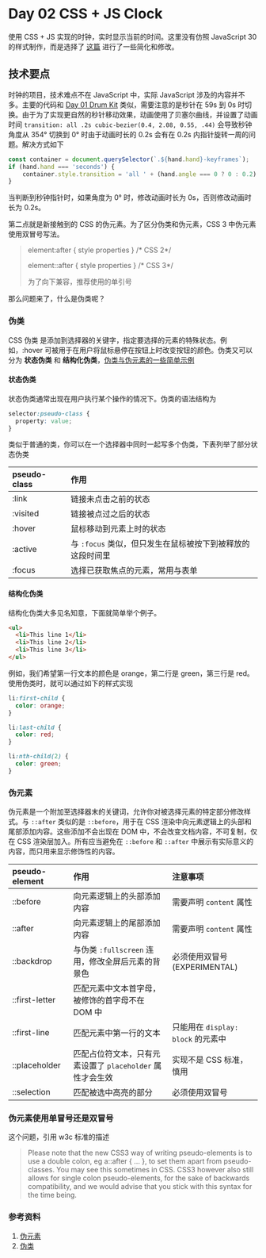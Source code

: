 # Day 02 CSS + JS Clock

使用 CSS + JS 实现的时钟，实时显示当前的时间。这里没有仿照 JavaScript 30 的样式制作，而是选择了 [这篇](https://cssanimation.rocks/clocks/) 进行了一些简化和修改。

## 技术要点

时钟的项目，技术难点不在 JavaScript 中，实际 JavaScript 涉及的内容并不多。主要的代码和 [Day 01 Drum Kit](https://github.com/shiwei93/JavaScript30/tree/master/01%20-%20Drum%20Kit) 类似，需要注意的是秒针在 59s 到 0s 时切换。由于为了实现更自然的秒针移动效果，动画使用了贝塞尔曲线，并设置了动画时间 `transition: all .2s cubic-bezier(0.4, 2.08, 0.55, .44)` 会导致秒钟角度从 354&deg; 切换到 0&deg; 时由于动画时长的 0.2s 会有在 0.2s 内指针旋转一周的问题。解决方式如下

``` javascript
const container = document.querySelector(`.${hand.hand}-keyframes`);
if (hand.hand === 'seconds') {
    container.style.transition = 'all ' + (hand.angle === 0 ? 0 : 0.2) + 's cubic-bezier(0.4, 2.08, 0.55, .44)';
}
```

当判断到秒钟指针时，如果角度为 0&deg; 时，修改动画时长为 0s，否则修改动画时长为 0.2s。

第二点就是新接触到的 CSS 的伪元素。为了区分伪类和伪元素，CSS 3 中伪元素使用双冒号写法。

> element:after { style properties } /* CSS 2*/
> 
> element::after { style properties } /* CSS 3*/
>
> 为了向下兼容，推荐使用的单引号

那么问题来了，什么是伪类呢？

### 伪类

CSS 伪类 是添加到选择器的关键字，指定要选择的元素的特殊状态。例如，:hover 可被用于在用户将鼠标悬停在按钮上时改变按钮的颜色。伪类又可以分为 **状态伪类** 和 **结构化伪类**，[伪类与伪元素的一些简单示例](https://codepen.io/shiwei93/pen/LvmVgV)

#### 状态伪类

状态伪类通常出现在用户执行某个操作的情况下。伪类的语法结构为

``` CSS
selector:pseudo-class {
  property: value;
}
```

类似于普通的类，你可以在一个选择器中同时一起写多个伪类，下表列举了部分状态伪类

pseudo-class|作用
:----|:----
:link|链接未点击之前的状态
:visited|链接被点过之后的状态
:hover|鼠标移动到元素上时的状态
:active|与 `:focus` 类似，但只发生在鼠标被按下到被释放的这段时间里
:focus|选择已获取焦点的元素，常用与表单

#### 结构化伪类

结构化伪类大多见名知意，下面就简单举个例子。

``` html
<ul>
  <li>This line 1</li>
  <li>This line 2</li>
  <li>This line 3</li>
</ul>
```

例如，我们希望第一行文本的颜色是 orange，第二行是 green，第三行是 red。使用伪类时，就可以通过如下的样式实现

``` css
li:first-child {
  color: orange;
}

li:last-child {
  color: red;
}

li:nth-child(2) {
  color: green;
}
```

### 伪元素

伪元素是一个附加至选择器末的关键词，允许你对被选择元素的特定部分修改样式。与 `::after` 类似的是 `::before`，用于在 CSS 渲染中向元素逻辑上的头部和尾部添加内容。这些添加不会出现在 DOM 中，不会改变文档内容，不可复制，仅在 CSS 渲染层加入。所有应当避免在 `::before` 和 `::after` 中展示有实际意义的内容，而只用来显示修饰性的内容。

pseudo-element | 作用 | 注意事项
:----|:---|:----
::before|向元素逻辑上的头部添加内容| 需要声明 `content` 属性
::after|向元素逻辑上的尾部添加内容| 需要声明 `content` 属性
::backdrop|与伪类 `:fullscreen` 连用，修改全屏后元素的背景色|必须使用双冒号(EXPERIMENTAL)
::first-letter|匹配元素中文本首字母，被修饰的首字母不在 DOM 中|
::first-line|匹配元素中第一行的文本|只能用在 `display: block` 的元素中
::placeholder|匹配占位符文本，只有元素设置了 `placeholder` 属性才会生效|实现不是 CSS 标准，慎用
::selection|匹配被选中高亮的部分|必须使用双冒号

### 伪元素使用单冒号还是双冒号

这个问题，引用 w3c 标准的描述

> Please note that the new CSS3 way of writing pseudo-elements is to use a double colon, eg a::after { … }, to set them apart from pseudo-classes. You may see this sometimes in CSS. CSS3 however also still allows for single colon pseudo-elements, for the sake of backwards compatibility, and we would advise that you stick with this syntax for the time being.

### 参考资料

 1. [伪元素](https://developer.mozilla.org/zh-CN/docs/Web/CSS/Pseudo-elements)
 2. [伪类](https://developer.mozilla.org/zh-CN/docs/Web/CSS/Pseudo-classes)